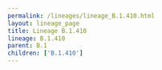 ```yaml
---
permalink: /lineages/lineage_B.1.410.html
layout: lineage_page
title: Lineage B.1.410
lineage: B.1.410
parent: B.1
children: ['B.1.410']
---
```

